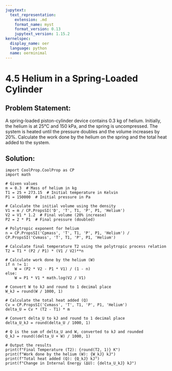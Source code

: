 ```yaml
---
jupytext:
  text_representation:
    extension: .md
    format_name: myst
    format_version: 0.13
    jupytext_version: 1.15.2
kernelspec:
  display_name: oer
  language: python
  name: oerminimal
---
```


# 4.5 Helium in a Spring-Loaded Cylinder

## Problem Statement:
A spring-loaded piston-cylinder device contains 0.3 kg of helium. 
Initially, the helium is at 25°C and 150 kPa, and the spring is uncompressed. 
The system is heated until the pressure doubles and the volume increases by 20%. 
Calculate the work done by the helium on the spring and the total heat added to the system.
## Solution:
```{code-cell} ipython3
import CoolProp.CoolProp as CP
import math

# Given values
m = 0.3  # Mass of helium in kg
T1 = 25 + 273.15  # Initial temperature in Kelvin
P1 = 150000  # Initial pressure in Pa

# Calculate the initial volume using the density
V1 = m / CP.PropsSI('D', 'T', T1, 'P', P1, 'Helium')  
V2 = V1 * 1.2  # Final volume (20% increase)
P2 = 2 * P1  # Final pressure (doubled)

# Polytropic exponent for helium
n = CP.PropsSI('Cpmass', 'T', T1, 'P', P1, 'Helium') / CP.PropsSI('Cvmass', 'T', T1, 'P', P1, 'Helium')

# Calculate final temperature T2 using the polytropic process relation
T2 = T1 * (P2 / P1) * (V1 / V2)**n

# Calculate work done by the helium (W)
if n != 1:
    W = (P2 * V2 - P1 * V1) / (1 - n)
else:
    W = P1 * V1 * math.log(V2 / V1)

# Convert W to kJ and round to 1 decimal place
W_kJ = round(W / 1000, 1)

# Calculate the total heat added (Q)
Cv = CP.PropsSI('Cvmass', 'T', T1, 'P', P1, 'Helium')
delta_U = Cv * (T2 - T1) * m

# Convert delta_U to kJ and round to 1 decimal place
delta_U_kJ = round(delta_U / 1000, 1)

# Q is the sum of delta_U and W, converted to kJ and rounded
Q_kJ = round((delta_U + W) / 1000, 1)

# Output the results
print(f"Final Temperature (T2): {round(T2, 1)} K")
print(f"Work done by the helium (W): {W_kJ} kJ")
print(f"Total heat added (Q): {Q_kJ} kJ")
print(f"Change in Internal Energy (ΔU): {delta_U_kJ} kJ")
```
